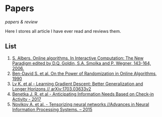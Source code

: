 # Papers

*papers & review*

Here I stores all article I have ever read and reviews them.

## List

1. [S. Albers. Online algorithms. In Interactive Computation: The New Paradigm edited by D.Q. Goldin, S.A. Smolka and P. Wegner, 143-164, 2006.](http://www14.in.tum.de/personen/albers/papers/inter.pdf)
2. [Ben-David S. et al. On the Power of Randomization in Online Algorithms, 1990](https://pdfs.semanticscholar.org/0705/e28b8ec561884ae37fde887a4ded5d2df107.pdf)
3. [Lv K. et al - Learning Gradient Descent: Better Generalization and Longer Horizons // arXiv:1703.03633v2](https://arxiv.org/abs/1703.03633)
4. [Benetka J. R. et al - Anticipating Information Needs Based on Check-in Activity - 2017](http://zero-query.com/paper/benetka-wsdm2017-activity.pdf)
5. [Novikov A. et al. - Tensorizing neural networks //Advances in Neural Information Processing Systems. – 2015](http://papers.nips.cc/paper/5787-tensorizing-neural-networks.pdf)
